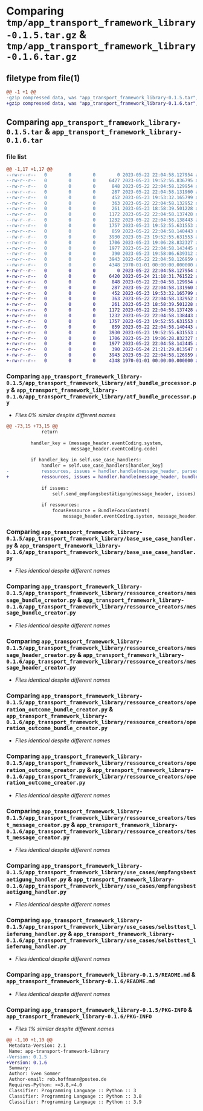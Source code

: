 # Comparing `tmp/app_transport_framework_library-0.1.5.tar.gz` & `tmp/app_transport_framework_library-0.1.6.tar.gz`

## filetype from file(1)

```diff
@@ -1 +1 @@
-gzip compressed data, was "app_transport_framework_library-0.1.5.tar", max compression
+gzip compressed data, was "app_transport_framework_library-0.1.6.tar", max compression
```

## Comparing `app_transport_framework_library-0.1.5.tar` & `app_transport_framework_library-0.1.6.tar`

### file list

```diff
@@ -1,17 +1,17 @@
--rw-r--r--   0        0        0        0 2023-05-22 22:04:58.127954 app_transport_framework_library-0.1.5/app_transport_framework_library/__init__.py
--rw-r--r--   0        0        0     6427 2023-05-23 19:52:56.836795 app_transport_framework_library-0.1.5/app_transport_framework_library/atf_bundle_processor.py
--rw-r--r--   0        0        0      848 2023-05-22 22:04:58.129954 app_transport_framework_library-0.1.5/app_transport_framework_library/base_use_case_handler.py
--rw-r--r--   0        0        0      287 2023-05-22 22:04:58.131960 app_transport_framework_library-0.1.5/app_transport_framework_library/models/bundle_focus_content.py
--rw-r--r--   0        0        0      452 2023-05-23 19:53:32.165799 app_transport_framework_library-0.1.5/app_transport_framework_library/models/empfangsbestaetigung.py
--rw-r--r--   0        0        0      363 2023-05-22 22:04:58.132952 app_transport_framework_library-0.1.5/app_transport_framework_library/models/event.py
--rw-r--r--   0        0        0      261 2023-05-23 18:58:39.501228 app_transport_framework_library-0.1.5/app_transport_framework_library/models/message_to_send.py
--rw-r--r--   0        0        0     1172 2023-05-22 22:04:58.137428 app_transport_framework_library-0.1.5/app_transport_framework_library/ressource_creators/message_bundle_creator.py
--rw-r--r--   0        0        0     1232 2023-05-22 22:04:58.138443 app_transport_framework_library-0.1.5/app_transport_framework_library/ressource_creators/message_header_creator.py
--rw-r--r--   0        0        0     1757 2023-05-23 19:52:55.631553 app_transport_framework_library-0.1.5/app_transport_framework_library/ressource_creators/operation_outcome_bundle_creator.py
--rw-r--r--   0        0        0      859 2023-05-22 22:04:58.140443 app_transport_framework_library-0.1.5/app_transport_framework_library/ressource_creators/operation_outcome_creator.py
--rw-r--r--   0        0        0     3930 2023-05-23 19:52:55.631553 app_transport_framework_library-0.1.5/app_transport_framework_library/ressource_creators/test_message_creator.py
--rw-r--r--   0        0        0     1706 2023-05-23 19:06:28.832327 app_transport_framework_library-0.1.5/app_transport_framework_library/use_cases/empfangsbestaetigung_handler.py
--rw-r--r--   0        0        0     1977 2023-05-22 22:04:58.143445 app_transport_framework_library-0.1.5/app_transport_framework_library/use_cases/selbsttest_lieferung_handler.py
--rw-r--r--   0        0        0      390 2023-05-23 19:58:06.639312 app_transport_framework_library-0.1.5/pyproject.toml
--rw-r--r--   0        0        0     3943 2023-05-22 22:04:58.126959 app_transport_framework_library-0.1.5/README.md
--rw-r--r--   0        0        0     4348 1970-01-01 00:00:00.000000 app_transport_framework_library-0.1.5/PKG-INFO
+-rw-r--r--   0        0        0        0 2023-05-22 22:04:58.127954 app_transport_framework_library-0.1.6/app_transport_framework_library/__init__.py
+-rw-r--r--   0        0        0     6420 2023-05-24 21:18:31.761522 app_transport_framework_library-0.1.6/app_transport_framework_library/atf_bundle_processor.py
+-rw-r--r--   0        0        0      848 2023-05-22 22:04:58.129954 app_transport_framework_library-0.1.6/app_transport_framework_library/base_use_case_handler.py
+-rw-r--r--   0        0        0      287 2023-05-22 22:04:58.131960 app_transport_framework_library-0.1.6/app_transport_framework_library/models/bundle_focus_content.py
+-rw-r--r--   0        0        0      452 2023-05-23 19:53:32.165799 app_transport_framework_library-0.1.6/app_transport_framework_library/models/empfangsbestaetigung.py
+-rw-r--r--   0        0        0      363 2023-05-22 22:04:58.132952 app_transport_framework_library-0.1.6/app_transport_framework_library/models/event.py
+-rw-r--r--   0        0        0      261 2023-05-23 18:58:39.501228 app_transport_framework_library-0.1.6/app_transport_framework_library/models/message_to_send.py
+-rw-r--r--   0        0        0     1172 2023-05-22 22:04:58.137428 app_transport_framework_library-0.1.6/app_transport_framework_library/ressource_creators/message_bundle_creator.py
+-rw-r--r--   0        0        0     1232 2023-05-22 22:04:58.138443 app_transport_framework_library-0.1.6/app_transport_framework_library/ressource_creators/message_header_creator.py
+-rw-r--r--   0        0        0     1757 2023-05-23 19:52:55.631553 app_transport_framework_library-0.1.6/app_transport_framework_library/ressource_creators/operation_outcome_bundle_creator.py
+-rw-r--r--   0        0        0      859 2023-05-22 22:04:58.140443 app_transport_framework_library-0.1.6/app_transport_framework_library/ressource_creators/operation_outcome_creator.py
+-rw-r--r--   0        0        0     3930 2023-05-23 19:52:55.631553 app_transport_framework_library-0.1.6/app_transport_framework_library/ressource_creators/test_message_creator.py
+-rw-r--r--   0        0        0     1706 2023-05-23 19:06:28.832327 app_transport_framework_library-0.1.6/app_transport_framework_library/use_cases/empfangsbestaetigung_handler.py
+-rw-r--r--   0        0        0     1977 2023-05-22 22:04:58.143445 app_transport_framework_library-0.1.6/app_transport_framework_library/use_cases/selbsttest_lieferung_handler.py
+-rw-r--r--   0        0        0      390 2023-05-24 21:21:29.013547 app_transport_framework_library-0.1.6/pyproject.toml
+-rw-r--r--   0        0        0     3943 2023-05-22 22:04:58.126959 app_transport_framework_library-0.1.6/README.md
+-rw-r--r--   0        0        0     4348 1970-01-01 00:00:00.000000 app_transport_framework_library-0.1.6/PKG-INFO
```

### Comparing `app_transport_framework_library-0.1.5/app_transport_framework_library/atf_bundle_processor.py` & `app_transport_framework_library-0.1.6/app_transport_framework_library/atf_bundle_processor.py`

 * *Files 0% similar despite different names*

```diff
@@ -73,15 +73,15 @@
             return
 
         handler_key = (message_header.eventCoding.system,
                        message_header.eventCoding.code)
 
         if handler_key in self.use_case_handlers:
             handler = self.use_case_handlers[handler_key]
-            ressources, issues = handler.handle(message_header, parsed_bundle)
+            ressources, issues = handler.handle(message_header, bundle)
 
             if issues:
                 self.send_empfangsbestätigung(message_header, issues)
 
             if ressources:
                 focusRessource = BundleFocusContent(
                     message_header.eventCoding.system, message_header.eventCoding.code, ressources)
```

### Comparing `app_transport_framework_library-0.1.5/app_transport_framework_library/base_use_case_handler.py` & `app_transport_framework_library-0.1.6/app_transport_framework_library/base_use_case_handler.py`

 * *Files identical despite different names*

### Comparing `app_transport_framework_library-0.1.5/app_transport_framework_library/ressource_creators/message_bundle_creator.py` & `app_transport_framework_library-0.1.6/app_transport_framework_library/ressource_creators/message_bundle_creator.py`

 * *Files identical despite different names*

### Comparing `app_transport_framework_library-0.1.5/app_transport_framework_library/ressource_creators/message_header_creator.py` & `app_transport_framework_library-0.1.6/app_transport_framework_library/ressource_creators/message_header_creator.py`

 * *Files identical despite different names*

### Comparing `app_transport_framework_library-0.1.5/app_transport_framework_library/ressource_creators/operation_outcome_bundle_creator.py` & `app_transport_framework_library-0.1.6/app_transport_framework_library/ressource_creators/operation_outcome_bundle_creator.py`

 * *Files identical despite different names*

### Comparing `app_transport_framework_library-0.1.5/app_transport_framework_library/ressource_creators/operation_outcome_creator.py` & `app_transport_framework_library-0.1.6/app_transport_framework_library/ressource_creators/operation_outcome_creator.py`

 * *Files identical despite different names*

### Comparing `app_transport_framework_library-0.1.5/app_transport_framework_library/ressource_creators/test_message_creator.py` & `app_transport_framework_library-0.1.6/app_transport_framework_library/ressource_creators/test_message_creator.py`

 * *Files identical despite different names*

### Comparing `app_transport_framework_library-0.1.5/app_transport_framework_library/use_cases/empfangsbestaetigung_handler.py` & `app_transport_framework_library-0.1.6/app_transport_framework_library/use_cases/empfangsbestaetigung_handler.py`

 * *Files identical despite different names*

### Comparing `app_transport_framework_library-0.1.5/app_transport_framework_library/use_cases/selbsttest_lieferung_handler.py` & `app_transport_framework_library-0.1.6/app_transport_framework_library/use_cases/selbsttest_lieferung_handler.py`

 * *Files identical despite different names*

### Comparing `app_transport_framework_library-0.1.5/README.md` & `app_transport_framework_library-0.1.6/README.md`

 * *Files identical despite different names*

### Comparing `app_transport_framework_library-0.1.5/PKG-INFO` & `app_transport_framework_library-0.1.6/PKG-INFO`

 * *Files 1% similar despite different names*

```diff
@@ -1,10 +1,10 @@
 Metadata-Version: 2.1
 Name: app-transport-framework-library
-Version: 0.1.5
+Version: 0.1.6
 Summary: 
 Author: Sven Sommer
 Author-email: rob.hoffmann@posteo.de
 Requires-Python: >=3.8,<4.0
 Classifier: Programming Language :: Python :: 3
 Classifier: Programming Language :: Python :: 3.8
 Classifier: Programming Language :: Python :: 3.9
```

